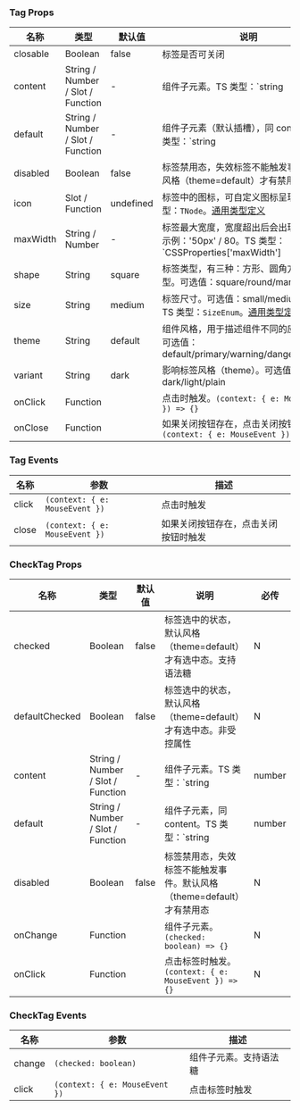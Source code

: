 
### Tag Props
名称 | 类型 | 默认值 | 说明 | 必传
-- | -- | -- | -- | --
closable | Boolean | false | 标签是否可关闭 | N
content | String / Number / Slot / Function | - | 组件子元素。TS 类型：`string | number | TNode`。[通用类型定义](https://github.com/TDesignOteam/tdesign-vue-next/blob/main/src/common.ts) | N
default | String / Number / Slot / Function | - | 组件子元素（默认插槽），同 content。TS 类型：`string | number | TNode`。[通用类型定义](https://github.com/TDesignOteam/tdesign-vue-next/blob/main/src/common.ts) | N
disabled | Boolean | false | 标签禁用态，失效标签不能触发事件。默认风格（theme=default）才有禁用态 | N
icon | Slot / Function | undefined | 标签中的图标，可自定义图标呈现。TS 类型：`TNode`。[通用类型定义](https://github.com/TDesignOteam/tdesign-vue-next/blob/main/src/common.ts) | N
maxWidth | String / Number | - | 标签最大宽度，宽度超出后会出现省略号。示例：'50px' / 80。TS 类型：`CSSProperties['maxWidth'] | number` | N
shape | String | square | 标签类型，有三种：方形、圆角方形、标记型。可选值：square/round/mark | N
size | String | medium | 标签尺寸。可选值：small/medium/large。TS 类型：`SizeEnum`。[通用类型定义](https://github.com/TDesignOteam/tdesign-vue-next/blob/main/src/common.ts) | N
theme | String | default | 组件风格，用于描述组件不同的应用场景。可选值：default/primary/warning/danger/success | N
variant | String | dark | 影响标签风格（theme）。可选值：dark/light/plain | N
onClick | Function |  | 点击时触发。`(context: { e: MouseEvent }) => {}` | N
onClose | Function |  | 如果关闭按钮存在，点击关闭按钮时触发。`(context: { e: MouseEvent }) => {}` | N

### Tag Events
名称 | 参数 | 描述
-- | -- | --
click | `(context: { e: MouseEvent })` | 点击时触发
close | `(context: { e: MouseEvent })` | 如果关闭按钮存在，点击关闭按钮时触发


### CheckTag Props
名称 | 类型 | 默认值 | 说明 | 必传
-- | -- | -- | -- | --
checked | Boolean | false | 标签选中的状态，默认风格（theme=default）才有选中态。支持语法糖 | N
defaultChecked | Boolean | false | 标签选中的状态，默认风格（theme=default）才有选中态。非受控属性 | N
content | String / Number / Slot / Function | - | 组件子元素。TS 类型：`string | number | TNode`。[通用类型定义](https://github.com/TDesignOteam/tdesign-vue-next/blob/main/src/common.ts) | N
default | String / Number / Slot / Function | - | 组件子元素，同 content。TS 类型：`string | number | TNode`。[通用类型定义](https://github.com/TDesignOteam/tdesign-vue-next/blob/main/src/common.ts) | N
disabled | Boolean | false | 标签禁用态，失效标签不能触发事件。默认风格（theme=default）才有禁用态 | N
onChange | Function |  | 组件子元素。`(checked: boolean) => {}` | N
onClick | Function |  | 点击标签时触发。`(context: { e: MouseEvent }) => {}` | N

### CheckTag Events
名称 | 参数 | 描述
-- | -- | --
change | `(checked: boolean)` | 组件子元素。支持语法糖
click | `(context: { e: MouseEvent })` | 点击标签时触发
